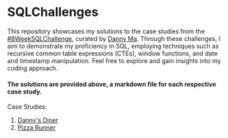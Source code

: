 # SQLChallenges

This repository showcases my solutions to the case studies from the [#8WeekSQLChallenge](https://8weeksqlchallenge.com/), curated by [Danny Ma](https://www.linkedin.com/in/datawithdanny/). Through these challenges, I aim to demonstrate my proficiency in SQL, employing techniques such as recursive common table expressions (CTEs), window functions, and date and timestamp manipulation. Feel free to explore and gain insights into my coding approach. 

#### The solutions are provided above, a markdown file for each respective case study. 

Case Studies: 

1) [Danny's Diner](https://8weeksqlchallenge.com/case-study-1/)
2) [Pizza Runner](https://8weeksqlchallenge.com/case-study-2/)


